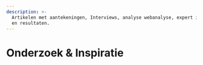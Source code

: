 ```yaml
---
description: >-
  Artikelen met aantekeningen, Interviews, analyse webanalyse, expert interview
  en resultaten.
---
```


# Onderzoek & Inspiratie

